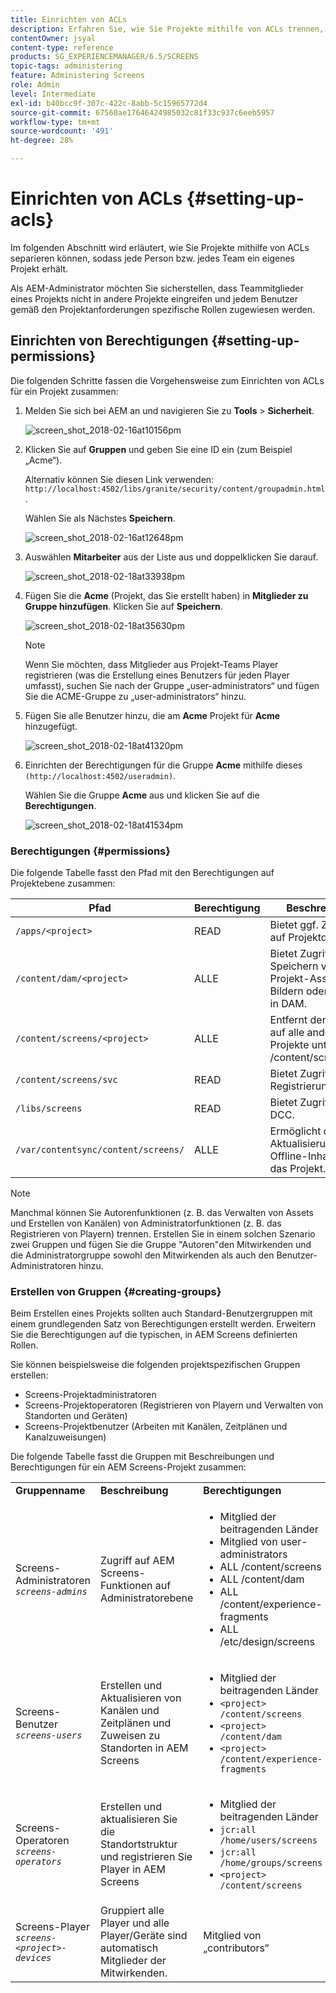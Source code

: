 ```yaml
---
title: Einrichten von ACLs
description: Erfahren Sie, wie Sie Projekte mithilfe von ACLs trennen, damit jede Person oder jedes Team ein eigenes Projekt erhält.
contentOwner: jsyal
content-type: reference
products: SG_EXPERIENCEMANAGER/6.5/SCREENS
topic-tags: administering
feature: Administering Screens
role: Admin
level: Intermediate
exl-id: b40bcc9f-307c-422c-8abb-5c15965772d4
source-git-commit: 67560ae17646424985032c81f33c937c6eeb5957
workflow-type: tm+mt
source-wordcount: '491'
ht-degree: 28%

---
```


# Einrichten von ACLs {#setting-up-acls}

Im folgenden Abschnitt wird erläutert, wie Sie Projekte mithilfe von ACLs separieren können, sodass jede Person bzw. jedes Team ein eigenes Projekt erhält.

Als AEM-Administrator möchten Sie sicherstellen, dass Teammitglieder eines Projekts nicht in andere Projekte eingreifen und jedem Benutzer gemäß den Projektanforderungen spezifische Rollen zugewiesen werden.

## Einrichten von Berechtigungen {#setting-up-permissions}

Die folgenden Schritte fassen die Vorgehensweise zum Einrichten von ACLs für ein Projekt zusammen:

1. Melden Sie sich bei AEM an und navigieren Sie zu **Tools** > **Sicherheit**.

   ![screen_shot_2018-02-16at10156pm](assets/screen_shot_2018-02-16at10156pm.png)

1. Klicken Sie auf **Gruppen** und geben Sie eine ID ein (zum Beispiel „Acme“).

   Alternativ können Sie diesen Link verwenden: `http://localhost:4502/libs/granite/security/content/groupadmin.html`.

   Wählen Sie als Nächstes **Speichern**.

   ![screen_shot_2018-02-16at12648pm](assets/screen_shot_2018-02-16at12648pm.png)

1. Auswählen **Mitarbeiter** aus der Liste aus und doppelklicken Sie darauf.

   ![screen_shot_2018-02-18at33938pm](assets/screen_shot_2018-02-18at33938pm.png)

1. Fügen Sie die **Acme** (Projekt, das Sie erstellt haben) in **Mitglieder zu Gruppe hinzufügen**. Klicken Sie auf **Speichern**.

   ![screen_shot_2018-02-18at35630pm](assets/screen_shot_2018-02-18at35630pm.png)

   >[!NOTE]
   >
   >Wenn Sie möchten, dass Mitglieder aus Projekt-Teams Player registrieren (was die Erstellung eines Benutzers für jeden Player umfasst), suchen Sie nach der Gruppe „user-administrators“ und fügen Sie die ACME-Gruppe zu „user-administrators“ hinzu.

1. Fügen Sie alle Benutzer hinzu, die am **Acme** Projekt für **Acme** hinzugefügt.

   ![screen_shot_2018-02-18at41320pm](assets/screen_shot_2018-02-18at41320pm.png)

1. Einrichten der Berechtigungen für die Gruppe **Acme** mithilfe dieses `(http://localhost:4502/useradmin)`.

   Wählen Sie die Gruppe **Acme** aus und klicken Sie auf die **Berechtigungen**.

   ![screen_shot_2018-02-18at41534pm](assets/screen_shot_2018-02-18at41534pm.png)

### Berechtigungen {#permissions}

Die folgende Tabelle fasst den Pfad mit den Berechtigungen auf Projektebene zusammen:

| **Pfad** | **Berechtigung** | **Beschreibung** |
|---|---|---|
| `/apps/<project>` | READ | Bietet ggf. Zugriff auf Projektdateien. |
| `/content/dam/<project>` | ALLE | Bietet Zugriff zum Speichern von Projekt-Assets wie Bildern oder Videos in DAM. |
| `/content/screens/<project>` | ALLE | Entfernt den Zugriff auf alle anderen Projekte unter /content/screens. |
| `/content/screens/svc` | READ | Bietet Zugriff auf den Registrierungsdienst. |
| `/libs/screens` | READ | Bietet Zugriff auf DCC. |
| `/var/contentsync/content/screens/` | ALLE | Ermöglicht die Aktualisierung von Offline-Inhalten für das Projekt. |

>[!NOTE]
>
>Manchmal können Sie Autorenfunktionen (z. B. das Verwalten von Assets und Erstellen von Kanälen) von Administratorfunktionen (z. B. das Registrieren von Playern) trennen. Erstellen Sie in einem solchen Szenario zwei Gruppen und fügen Sie die Gruppe &quot;Autoren&quot;den Mitwirkenden und die Administratorgruppe sowohl den Mitwirkenden als auch den Benutzer-Administratoren hinzu.

### Erstellen von Gruppen {#creating-groups}

Beim Erstellen eines Projekts sollten auch Standard-Benutzergruppen mit einem grundlegenden Satz von Berechtigungen erstellt werden. Erweitern Sie die Berechtigungen auf die typischen, in AEM Screens definierten Rollen.

Sie können beispielsweise die folgenden projektspezifischen Gruppen erstellen:

* Screens-Projektadministratoren
* Screens-Projektoperatoren (Registrieren von Playern und Verwalten von Standorten und Geräten)
* Screens-Projektbenutzer (Arbeiten mit Kanälen, Zeitplänen und Kanalzuweisungen)

Die folgende Tabelle fasst die Gruppen mit Beschreibungen und Berechtigungen für ein AEM Screens-Projekt zusammen:

<table>
 <tbody>
  <tr>
   <td><strong>Gruppenname</strong></td>
   <td><strong>Beschreibung</strong></td>
   <td><strong>Berechtigungen</strong></td>
  </tr>
  <tr>
   <td>Screens-Administratoren<br /> <em><code>screens-admins</code></em></td>
   <td>Zugriff auf AEM Screens-Funktionen auf Administratorebene</td>
   <td>
    <ul>
     <li>Mitglied der beitragenden Länder</li>
     <li>Mitglied von user-administrators</li>
     <li>ALL /content/screens</li>
     <li>ALL /content/dam</li>
     <li>ALL /content/experience-fragments</li>
     <li>ALL /etc/design/screens</li>
    </ul> </td>
  </tr>
  <tr>
   <td>Screens-Benutzer<br /> <em><code>screens-users</code></em></td>
   <td>Erstellen und Aktualisieren von Kanälen und Zeitplänen und Zuweisen zu Standorten in AEM Screens</td>
   <td>
    <ul>
     <li>Mitglied der beitragenden Länder</li>
     <li><code>&lt;project&gt; /content/screens</code></li>
     <li><code>&lt;project&gt; /content/dam</code></li>
     <li><code>&lt;project&gt; /content/experience-fragments</code></li>
    </ul> </td>
  </tr>
  <tr>
   <td>Screens-Operatoren<br /> <em><code>screens-operators</code></em></td>
   <td>Erstellen und aktualisieren Sie die Standortstruktur und registrieren Sie Player in AEM Screens</td>
   <td>
    <ul>
     <li>Mitglied der beitragenden Länder</li>
     <li><code>jcr:all /home/users/screens</code></li>
     <li><code>jcr:all /home/groups/screens</code></li>
     <li><code>&lt;project&gt; /content/screens</code></li>
    </ul> </td>
  </tr>
  <tr>
   <td>Screens-Player<br /> <em><code>screens-&lt;project&gt;-devices</code></em></td>
   <td>Gruppiert alle Player und alle Player/Geräte sind automatisch Mitglieder der Mitwirkenden.</td>
   <td><p> Mitglied von „contributors“</p> </td>
  </tr>
 </tbody>
</table>
